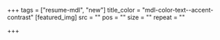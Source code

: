 +++
tags             = ["resume-mdl", "new"]
title_color      = "mdl-color-text--accent-contrast"
[featured_img]
src              = ""
pos              = ""
size             = ""
repeat           = ""

+++
